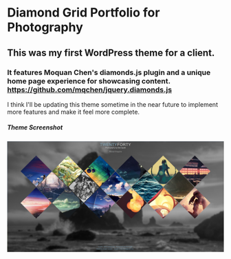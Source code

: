 # Diamond Grid Portfolio for Photography
## This was my first WordPress theme for a client.
### It features Moquan Chen's diamonds.js plugin and a unique home page experience for showcasing content.  https://github.com/mqchen/jquery.diamonds.js

I think I'll be updating this theme sometime in the near future to implement more features and make it feel more complete.

##### Theme Screenshot
![Alt text](/theme-screenshot/diamonds.png "DiamondGridPortfolio Desktop Screenshot")
